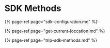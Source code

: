 # SDK Methods

{% page-ref page="sdk-configuration.md" %}

{% page-ref page="get-current-loccation.md" %}

{% page-ref page="trip-sdk-methods.md" %}



